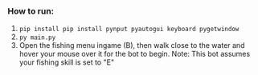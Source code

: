 ### How to run:
1. `pip install pip install pynput pyautogui keyboard pygetwindow`
2. `py main.py`
3. Open the fishing menu ingame (B), then walk close to the water and hover your mouse over it for the bot to begin.
Note: This bot assumes your fishing skill is set to "E"
